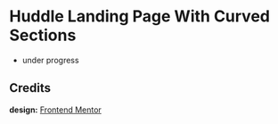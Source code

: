# Huddle Landing Page With Curved Sections

- under progress

## Credits

**design:** [Frontend Mentor](https://www.frontendmentor.io/challenges/huddle-landing-page-with-curved-sections-5ca5ecd01e82137ec91a50f2)
